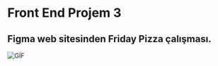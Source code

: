 # Front End Projem 3

## Figma web sitesinden Friday Pizza çalışması.

![GİF](https://github.com/ademgencer/proje3/blob/master/Yaz%C4%B1l%C4%B1m%20%C3%96devi%203.gif)

